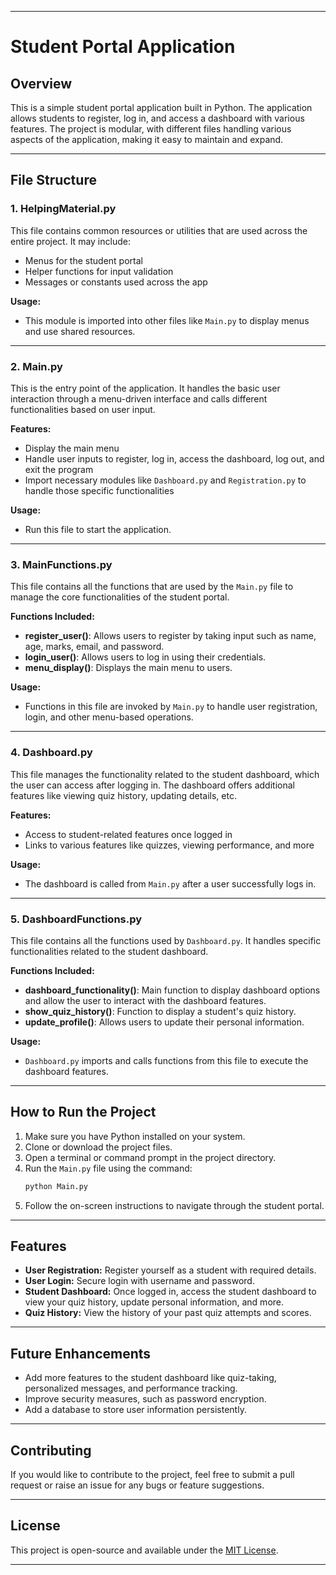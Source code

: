 
---

# Student Portal Application

## Overview

This is a simple student portal application built in Python. The application allows students to register, log in, and access a dashboard with various features. The project is modular, with different files handling various aspects of the application, making it easy to maintain and expand.

---

## File Structure

### 1. **HelpingMaterial.py**
   This file contains common resources or utilities that are used across the entire project. It may include:
   - Menus for the student portal
   - Helper functions for input validation
   - Messages or constants used across the app

   **Usage:**
   - This module is imported into other files like `Main.py` to display menus and use shared resources.

---

### 2. **Main.py**
   This is the entry point of the application. It handles the basic user interaction through a menu-driven interface and calls different functionalities based on user input.

   **Features:**
   - Display the main menu
   - Handle user inputs to register, log in, access the dashboard, log out, and exit the program
   - Import necessary modules like `Dashboard.py` and `Registration.py` to handle those specific functionalities

   **Usage:**
   - Run this file to start the application.

---

### 3. **MainFunctions.py**
   This file contains all the functions that are used by the `Main.py` file to manage the core functionalities of the student portal.

   **Functions Included:**
   - **register_user()**: Allows users to register by taking input such as name, age, marks, email, and password.
   - **login_user()**: Allows users to log in using their credentials.
   - **menu_display()**: Displays the main menu to users.
   
   **Usage:**
   - Functions in this file are invoked by `Main.py` to handle user registration, login, and other menu-based operations.

---

### 4. **Dashboard.py**
   This file manages the functionality related to the student dashboard, which the user can access after logging in. The dashboard offers additional features like viewing quiz history, updating details, etc.

   **Features:**
   - Access to student-related features once logged in
   - Links to various features like quizzes, viewing performance, and more
   
   **Usage:**
   - The dashboard is called from `Main.py` after a user successfully logs in.

---

### 5. **DashboardFunctions.py**
   This file contains all the functions used by `Dashboard.py`. It handles specific functionalities related to the student dashboard.

   **Functions Included:**
   - **dashboard_functionality()**: Main function to display dashboard options and allow the user to interact with the dashboard features.
   - **show_quiz_history()**: Function to display a student's quiz history.
   - **update_profile()**: Allows users to update their personal information.
   
   **Usage:**
   - `Dashboard.py` imports and calls functions from this file to execute the dashboard features.

---

## How to Run the Project

1. Make sure you have Python installed on your system.
2. Clone or download the project files.
3. Open a terminal or command prompt in the project directory.
4. Run the `Main.py` file using the command:
   ```bash
   python Main.py
   ```
5. Follow the on-screen instructions to navigate through the student portal.

---

## Features

- **User Registration:** Register yourself as a student with required details.
- **User Login:** Secure login with username and password.
- **Student Dashboard:** Once logged in, access the student dashboard to view your quiz history, update personal information, and more.
- **Quiz History:** View the history of your past quiz attempts and scores.

---

## Future Enhancements

- Add more features to the student dashboard like quiz-taking, personalized messages, and performance tracking.
- Improve security measures, such as password encryption.
- Add a database to store user information persistently.

---

## Contributing

If you would like to contribute to the project, feel free to submit a pull request or raise an issue for any bugs or feature suggestions.

---

## License

This project is open-source and available under the [MIT License](https://opensource.org/licenses/MIT).

---


